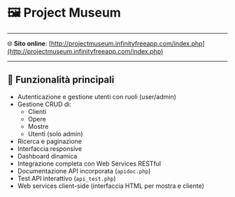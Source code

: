 # 🖼️ Project Museum

---

🌐 **Sito online**: [http://projectmuseum.infinityfreeapp.com/index.php](http://projectmuseum.infinityfreeapp.com/index.php)

---

## 🧰 Funzionalità principali

- Autenticazione e gestione utenti con ruoli (user/admin)
- Gestione CRUD di:
  - Clienti
  - Opere
  - Mostre
  - Utenti (solo admin)
- Ricerca e paginazione
- Interfaccia responsive
- Dashboard dinamica
- Integrazione completa con Web Services RESTful
- Documentazione API incorporata (`apidoc.php`)
- Test API interattivo (`api_test.php`)
- Web services client-side (interfaccia HTML per mostra e cliente)
